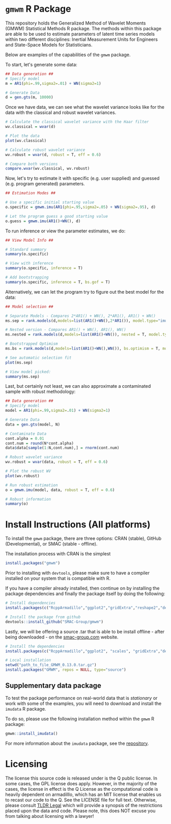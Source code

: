 # `gmwm` R Package
This repository holds the Generalized Method of Wavelet Moments (GMWM) Statistical Methods R package. The methods within this package are able to be used to estimate parameters of latent time series models within two different disciplines: Inertial Measurement Units for Engineers and State-Space Models for Statisticians.

Below are examples of the capabilities of the `gmwm` package.

To start, let's generate some data:
```r
## Data generation ##
# Specify model
m = AR1(phi=.99,sigma2=.01) + WN(sigma2=1)

# Generate Data
d = gen.gts(m, 10000)
```

Once we have data, we can see what the wavelet variance looks like for the data with the classical and robust wavelet variances.

```r
# Calculate the classical wavelet variance with the Haar filter
wv.classical = wvar(d)

# Plot the data
plot(wv.classical)

# Calculate robust wavelet variance
wv.robust = wvar(d, robust = T, eff = 0.6)

# Compare both versions
compare.wvar(wv.classical, wv.robust)
```

Now, let's try to estimate it with specific (e.g. user supplied) and guessed (e.g. program generated) parameters.

```r
## Estimation Modes ##

# Use a specific initial starting value
o.specific = gmwm.imu(AR1(phi=.95,sigma2=.05) + WN(sigma2=.95), d)

# Let the program guess a good starting value
o.guess = gmwm.imu(AR1()+WN(), d)
```

To run inference or view the parameter estimates, we do:
```r
## View Model Info ##

# Standard summary
summary(o.specific)

# View with inference
summary(o.specific, inference = T)

# Add bootstrapping
summary(o.specific, inference = T, bs.gof = T)
```

Alternatively, we can let the program try to figure out the best model for the data:
```r
## Model selection ##

# Separate Models - Compares 2*AR1() + WN(), 2*AR1(), AR1() + WN()
ms.sep = rank.models(d,models=list(AR1()+WN(),2*AR1()), model.type="imu")

# Nested version - Compares AR1() + WN(), AR1(), WN()
ms.nested = rank.models(d,models=list(AR1()+WN()), nested = T, model.type="imu")

# Bootstrapped Optimism
ms.bs = rank.models(d,models=list(AR1()+WN(),WN()), bs.optimism = T, model.type="imu")

# See automatic selection fit
plot(ms.sep)

# View model picked:
summary(ms.sep)
```

Last, but certainly not least, we can also approximate a contaminated sample with robust methodology:
```r
## Data generation ##
# Specify model
model = AR1(phi=.99,sigma2=.01) + WN(sigma2=1)

# Generate Data
data = gen.gts(model, N)

# Contaminate Data
cont.alpha = 0.01
cont.num = round(N*cont.alpha)
data$data[sample(1:N,cont.num),] = rnorm(cont.num)

# Robust wavelet variance
wv.robust = wvar(data, robust = T, eff = 0.6)

# Plot the robust WV
plot(wv.robust)

# Run robust estimation
o = gmwm.imu(model, data, robust = T, eff = 0.6)

# Robust information
summary(o)
```


# Install Instructions (All platforms)
To install the `gmwm` package, there are three options: CRAN (stable), GitHub (Developmental), or SMAC (stable - offline).

The installation process with CRAN is the simplest
```r
install.packages("gmwm")
```

Prior to installing with `devtools`, please make sure to have a compiler installed on your system that is compatible with R.

If you have a compiler already installed, then continue on by installing the package dependencies and finally the package itself by doing the following: 

```r
# Install dependencies
install.packages(c("RcppArmadillo","ggplot2","gridExtra","reshape2","devtools"))

# Install the package from github
devtools::install_github("SMAC-Group/gmwm")
```

Lastly, we will be offering a source .tar that is able to be install offline - after being downloaded - on the [smac-group.com](http://www.smac-group.com) website.

```r
# Install the dependencies
install.packages(c("RcppArmadillo","ggplot2", "scales", "gridExtra","devtools"))

# Local installation
setwd("path_to_file_GMWM_0.13.0.tar.gz")
install.packages("GMWM", repos = NULL, type="source")
```

## Supplementary data package

To test the package performance on real-world data that is *stationary* or work with some of the examples, you will need to download and install the `imudata` R package.

To do so, please use the following installation method within the `gmwm` R package:

```r
gmwm::install_imudata()
```

For more information about the `imudata` package, see the [repository](https://github.com/SMAC-Group/imudata).

# Licensing
The license this source code is released under is the Q public license. In some cases, the GPL license does apply. However, in the majority of the cases, the license in effect is the Q License as the computational code is heavily dependent on armadilllo, which has an MIT license that enables us to recast our code to the Q. See the LICENSE file for full text. Otherwise, please consult [TLDR Legal](https://tldrlegal.com/license/q-public-license-1.0-%28qpl-1.0%29) which will provide a synopsis of the restrictions placed upon the data and code. Please note, this does NOT excuse you from talking about licensing with a lawyer!
